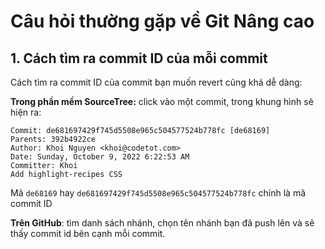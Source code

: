 # Câu hỏi thường gặp về Git Nâng cao

## 1. Cách tìm ra commit ID của mỗi commit

Cách tìm ra commit ID của commit bạn muốn revert cũng khá dễ dàng:

**Trong phần mềm SourceTree:** click vào một commit, trong khung hình sẽ hiện ra:

```
Commit: de681697429f745d5508e965c504577524b778fc [de68169]
Parents: 392b4922ce
Author: Khoi Nguyen <khoi@codetot.com>
Date: Sunday, October 9, 2022 6:22:53 AM
Committer: Khoi
Add highlight-recipes CSS
```

Mã `de68169` hay `de681697429f745d5508e965c504577524b778fc` chính là mã commit ID

**Trên GitHub**: tìm danh sách nhánh, chọn tên nhánh bạn đã push lên và sẽ thấy commit id bên cạnh mỗi commit.
